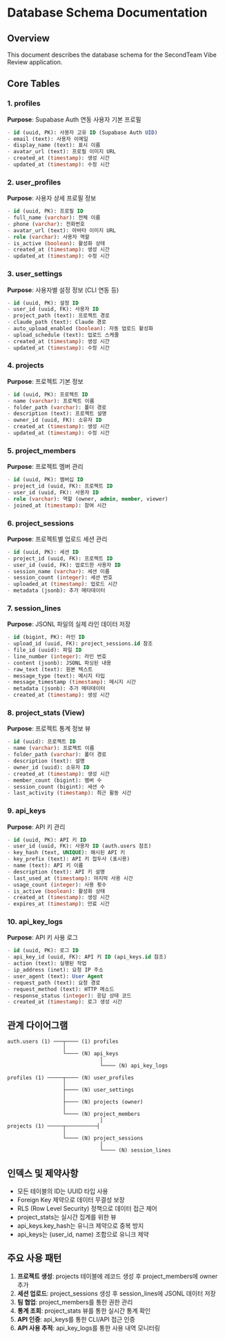 # Database Schema Documentation

## Overview
This document describes the database schema for the SecondTeam Vibe Review application.

## Core Tables

### 1. profiles
**Purpose**: Supabase Auth 연동 사용자 기본 프로필
```sql
- id (uuid, PK): 사용자 고유 ID (Supabase Auth UID)
- email (text): 사용자 이메일
- display_name (text): 표시 이름
- avatar_url (text): 프로필 이미지 URL
- created_at (timestamp): 생성 시간
- updated_at (timestamp): 수정 시간
```

### 2. user_profiles
**Purpose**: 사용자 상세 프로필 정보
```sql
- id (uuid, PK): 프로필 ID
- full_name (varchar): 전체 이름
- phone (varchar): 전화번호
- avatar_url (text): 아바타 이미지 URL
- role (varchar): 사용자 역할
- is_active (boolean): 활성화 상태
- created_at (timestamp): 생성 시간
- updated_at (timestamp): 수정 시간
```

### 3. user_settings
**Purpose**: 사용자별 설정 정보 (CLI 연동 등)
```sql
- id (uuid, PK): 설정 ID
- user_id (uuid, FK): 사용자 ID
- project_path (text): 프로젝트 경로
- claude_path (text): Claude 경로
- auto_upload_enabled (boolean): 자동 업로드 활성화
- upload_schedule (text): 업로드 스케줄
- created_at (timestamp): 생성 시간
- updated_at (timestamp): 수정 시간
```

### 4. projects
**Purpose**: 프로젝트 기본 정보
```sql
- id (uuid, PK): 프로젝트 ID
- name (varchar): 프로젝트 이름
- folder_path (varchar): 폴더 경로
- description (text): 프로젝트 설명
- owner_id (uuid, FK): 소유자 ID
- created_at (timestamp): 생성 시간
- updated_at (timestamp): 수정 시간
```

### 5. project_members
**Purpose**: 프로젝트 멤버 관리
```sql
- id (uuid, PK): 멤버십 ID
- project_id (uuid, FK): 프로젝트 ID
- user_id (uuid, FK): 사용자 ID
- role (varchar): 역할 (owner, admin, member, viewer)
- joined_at (timestamp): 참여 시간
```

### 6. project_sessions
**Purpose**: 프로젝트별 업로드 세션 관리
```sql
- id (uuid, PK): 세션 ID
- project_id (uuid, FK): 프로젝트 ID
- user_id (uuid, FK): 업로드한 사용자 ID
- session_name (varchar): 세션 이름
- session_count (integer): 세션 번호
- uploaded_at (timestamp): 업로드 시간
- metadata (jsonb): 추가 메타데이터
```

### 7. session_lines
**Purpose**: JSONL 파일의 실제 라인 데이터 저장
```sql
- id (bigint, PK): 라인 ID
- upload_id (uuid, FK): project_sessions.id 참조
- file_id (uuid): 파일 ID
- line_number (integer): 라인 번호
- content (jsonb): JSONL 파싱된 내용
- raw_text (text): 원본 텍스트
- message_type (text): 메시지 타입
- message_timestamp (timestamp): 메시지 시간
- metadata (jsonb): 추가 메타데이터
- created_at (timestamp): 생성 시간
```

### 8. project_stats (View)
**Purpose**: 프로젝트 통계 정보 뷰
```sql
- id (uuid): 프로젝트 ID
- name (varchar): 프로젝트 이름
- folder_path (varchar): 폴더 경로
- description (text): 설명
- owner_id (uuid): 소유자 ID
- created_at (timestamp): 생성 시간
- member_count (bigint): 멤버 수
- session_count (bigint): 세션 수
- last_activity (timestamp): 최근 활동 시간
```

### 9. api_keys
**Purpose**: API 키 관리
```sql
- id (uuid, PK): API 키 ID
- user_id (uuid, FK): 사용자 ID (auth.users 참조)
- key_hash (text, UNIQUE): 해시된 API 키
- key_prefix (text): API 키 접두사 (표시용)
- name (text): API 키 이름
- description (text): API 키 설명
- last_used_at (timestamp): 마지막 사용 시간
- usage_count (integer): 사용 횟수
- is_active (boolean): 활성화 상태
- created_at (timestamp): 생성 시간
- expires_at (timestamp): 만료 시간
```

### 10. api_key_logs
**Purpose**: API 키 사용 로그
```sql
- id (uuid, PK): 로그 ID
- api_key_id (uuid, FK): API 키 ID (api_keys.id 참조)
- action (text): 실행된 작업
- ip_address (inet): 요청 IP 주소
- user_agent (text): User Agent
- request_path (text): 요청 경로
- request_method (text): HTTP 메소드
- response_status (integer): 응답 상태 코드
- created_at (timestamp): 로그 생성 시간
```

## 관계 다이어그램

```
auth.users (1) ───┬──── (1) profiles
                  │
                  └──── (N) api_keys
                              │
                              └──── (N) api_key_logs

profiles (1) ─────┬──── (N) user_profiles
                  │
                  ├──── (N) user_settings
                  │
                  ├──── (N) projects (owner)
                  │
                  └──── (N) project_members
                              │
projects (1) ─────┬──────────┤
                  │
                  └──── (N) project_sessions
                              │
                              └──── (N) session_lines
```

## 인덱스 및 제약사항

- 모든 테이블의 ID는 UUID 타입 사용
- Foreign Key 제약으로 데이터 무결성 보장
- RLS (Row Level Security) 정책으로 데이터 접근 제어
- project_stats는 실시간 집계를 위한 뷰
- api_keys.key_hash는 유니크 제약으로 중복 방지
- api_keys는 (user_id, name) 조합으로 유니크 제약

## 주요 사용 패턴

1. **프로젝트 생성**: projects 테이블에 레코드 생성 후 project_members에 owner 추가
2. **세션 업로드**: project_sessions 생성 후 session_lines에 JSONL 데이터 저장
3. **팀 협업**: project_members를 통한 권한 관리
4. **통계 조회**: project_stats 뷰를 통한 실시간 통계 확인
5. **API 인증**: api_keys를 통한 CLI/API 접근 인증
6. **API 사용 추적**: api_key_logs를 통한 사용 내역 모니터링